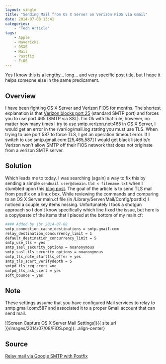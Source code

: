 ```yaml
---
layout: single
title: "Sending Mail from OS X Server on Verizon FiOS via Gmail"
date: 2014-07-08 13:41
categories:
    - "Tech Article"
tags:
    - Apple
    - Mavericks
    - OSXS
    - Mail
    - Postfix
    - FiOS
---
```

Yes I know this is a lengthy... long... and very specific post title, but I hope it helps someone else in the same predicament.

Overview
---
I have been fighting OS X Server and Verizon FiOS for months.  The shortest explanation is that [Verizon blocks port 25][verizon] (standard SMTP port) and forces you to use port 465 (SMTP via SSL).  I'm Ok with that rule, however, no matter how many times I try to use smtp.verizon.net:465 in OS X Server, I would get an error in the /var/log/mail.log stating you must use TLS.  When trying to use port 587 to force TLS, I get an operation timeout error.  If I switch to use smtp.gmail.com:[25,465,587] I would get black listed b/c Verizon won't allow SMTP off their FiOS network that does not originate from a verizon SMTP server.

Solution
---
Which leads me to today.  I was searching (again) a way to fix this by sending a simple ```sendmail user@domain.tld < filename.txt``` when I stumbled upon this [blog post][wormly].  The goal of the article is to send TLS mail from postfix on a linux box.  While reviewing the commands and comparing to an OS X Server main.cf file (in /Library/Server/Mail/Config/postfix) I noticed a couple key items missing.  Unfortunately I took a shotgun approach so I don't know specifically which line fixed the issue, but here is a copy/paste of the items that I placed at the bottom of my main.cf:

``` bash
#### Added by jbr 2014-07-08
smtp_connection_cache_destinations = smtp.gmail.com
relay_destination_concurrency_limit = 1
default_destination_concurrency_limit = 5
smtp_use_tls = yes
smtp_sasl_security_options = noanonymous
smtp_sasl_tls_security_options = noanonymous
smtp_tls_note_starttls_offer = yes
smtp_tls_scert_verifydepth = 5
smtpd_tls_req_ccert =no
smtpd_tls_ask_ccert = yes
soft_bounce = yes
```

Note
---
These settings assume that you have configured Mail services to relay to smtp.gmail.com:587 and associated it to a proper Gmail account that can send mail.

![Screen Capture OS X Server Mail Settings]({{ site.url }}/images/2014/07/08/FiOS.png){: .align-center}

Source
---
[Relay mail via Google SMTP with Postfix][wormly]

[verizon]: http://www.verizon.com/Support/Residential/internet/highspeed/general+support/top+questions/questionsone/124274.htm
[wormly]: https://blog.wormly.com/2008/11/05/relay-gmail-google-smtp-postfix/

